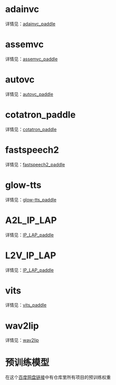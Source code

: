 # adainvc
详情见：[adainvc_paddle](./adainvc_paddle/README.md)

# assemvc
详情见：[assemvc_paddle](./assem-vc_paddle/README.md)

# autovc
详情见：[autovc_paddle](./autovc_paddle/README.md)

# cotatron_paddle
详情见：[cotatron_paddle](./cotatron_paddle/README.md)

# fastspeech2
详情见：[fastspeech2_paddle](./fastspeech2_paddle/README.md)

# glow-tts
详情见：[glow-tts_paddle](./glow-tts_paddle/README.md)

# A2L_IP_LAP
详情见：[IP_LAP_paddle](./IP_LAP_paddle/README.md)

# L2V_IP_LAP
详情见：[IP_LAP_paddle](./IP_LAP_paddle/README.md)

# vits
详情见：[vits_paddle](./vits_paddle/README.md)

# wav2lip
详情见：[wav2lip](./Wav2lip_paddle/README.md)

# 预训练模型
在这个[百度网盘链接](https://pan.baidu.com/s/1l1O5LwgnoN4SUEi4pvy1HA?pwd=vh8m)中有仓库里所有项目的预训练权重